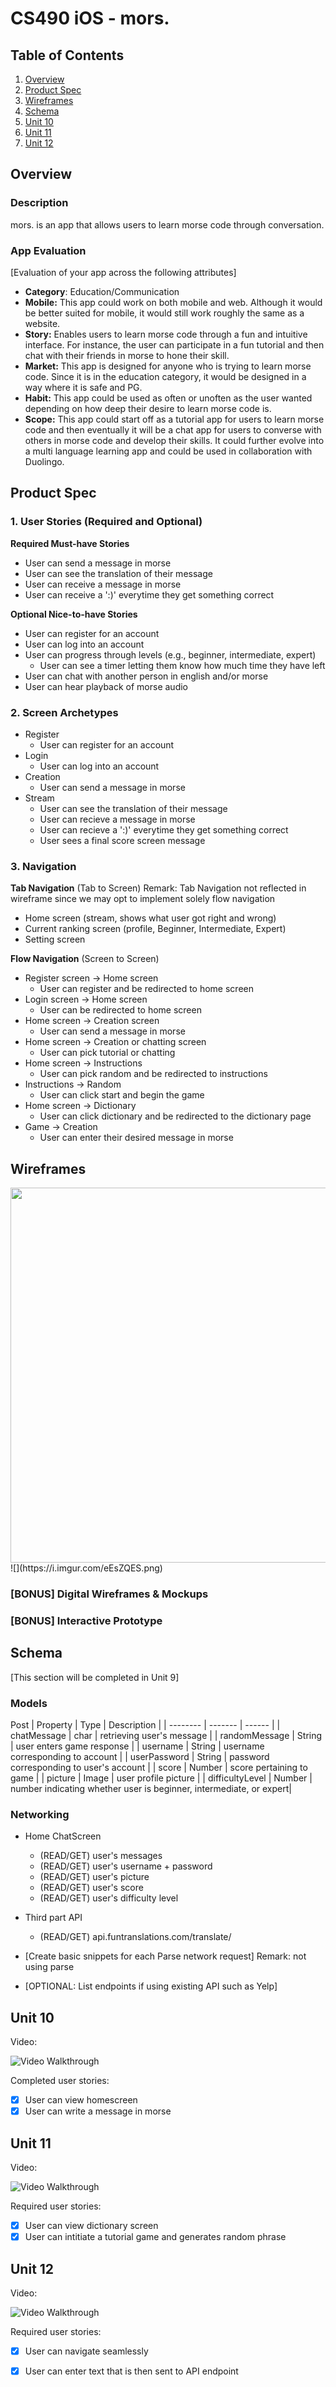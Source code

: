 # CS490 iOS - mors. 

## Table of Contents
1. [Overview](#Overview)
1. [Product Spec](#Product-Spec)
1. [Wireframes](#Wireframes)
2. [Schema](#Schema)
2. [Unit 10](#Unit-10)
2. [Unit 11](#Unit-11)
2. [Unit 12](#Unit-12)



## Overview
### Description
mors. is an app that allows users to learn morse code through conversation.

### App Evaluation
[Evaluation of your app across the following attributes]
- **Category**: Education/Communication 
- **Mobile:** This app could work on both mobile and web. Although it would be better suited for mobile, it would still work roughly the same as a website.
- **Story:** Enables users to learn morse code through a fun and intuitive  interface. For instance, the user can participate in a fun tutorial and then chat with their friends in morse to hone their skill. 
- **Market:** This app is designed for anyone who is trying to learn morse code. Since it is in the education category, it would be designed in a way where it is safe and PG.
- **Habit:** This app could be used as often or unoften as the user wanted depending on how deep their desire to learn morse code is.
- **Scope:** This app could start off as a tutorial app for users to learn morse code and then eventually it will be a chat app for users to converse with others in morse code and develop their skills. It could further evolve into a multi language learning app and could be used in collaboration with Duolingo.

## Product Spec

### 1. User Stories (Required and Optional)

**Required Must-have Stories**
* User can send a message in morse 
* User can see the translation of their message
* User can receive a message in morse
* User can receive a ':)' everytime they get something correct

**Optional Nice-to-have Stories**
* User can register for an account
* User can log into an account
* User can progress through levels (e.g., beginner, intermediate, expert)
    * User can see a timer letting them know how much time they have left 
* User can chat with another person in english and/or morse 
* User can hear playback of morse audio

### 2. Screen Archetypes

* Register
  * User can register for an account
* Login
   * User can log into an account
* Creation
   * User can send a message in morse
* Stream
   * User can see the translation of their message
   * User can recieve a message in morse
   * User can recieve a ':)' everytime they get something correct
   * User sees a final score screen message

### 3. Navigation

**Tab Navigation** (Tab to Screen)
Remark: Tab Navigation not reflected in wireframe since we may opt to implement solely flow navigation

* Home screen (stream, shows what user got right and wrong)
* Current ranking screen (profile, Beginner, Intermediate, Expert)
* Setting screen 


**Flow Navigation** (Screen to Screen)
* Register screen -> Home screen
  * User can register and be redirected to home screen 
* Login screen -> Home screen
  * User can be redirected to home screen
* Home screen -> Creation screen
   * User can send a message in morse
* Home screen -> Creation or chatting screen
   * User can pick tutorial or chatting
* Home screen -> Instructions
   * User can pick random and be redirected to instructions
* Instructions -> Random
   * User can click start and begin the game
* Home screen -> Dictionary
   * User can click dictionary and be redirected to the dictionary page
* Game -> Creation 
   * User can enter their desired message in morse

## Wireframes

<img src="https://i.imgur.com/eEsZQES.png" width=600>
![](https://i.imgur.com/eEsZQES.png)


### [BONUS] Digital Wireframes & Mockups

### [BONUS] Interactive Prototype

## Schema 
[This section will be completed in Unit 9]

### Models

Post
| Property            | Type   | Description |
| --------    | ------- | ------ |
| chatMessage         | char   | retrieving user's message    |
| randomMessage       | String | user enters game response |
| username            | String | username corresponding to account |
| userPassword        | String | password corresponding to user's account |
| score               | Number | score pertaining to game |
| picture             | Image  | user profile picture |
| difficultyLevel     | Number | number indicating whether user is beginner, intermediate, or expert|

### Networking
- Home ChatScreen
    - (READ/GET) user's messages
    - (READ/GET) user's username + password
    - (READ/GET) user's picture
    - (READ/GET) user's score
    - (READ/GET) user's difficulty level 
- Third part API 
    - (READ/GET) api.funtranslations.com/translate/
    
- [Create basic snippets for each Parse network request]
Remark: not using parse
- [OPTIONAL: List endpoints if using existing API such as Yelp]

## Unit 10
Video:

<img src='http://g.recordit.co/ars7GTN6o9.gif' title='Video Walkthrough' width='' alt='Video Walkthrough' />

Completed user stories:
- [x] User can view homescreen 
- [x] User can write a message in morse

## Unit 11
Video:

<img src='http://g.recordit.co/IkwfiT6szz.gif' title='Video Walkthrough' width='' alt='Video Walkthrough' />

Required user stories:
- [X] User can view dictionary screen
- [X] User can intitiate a tutorial game and generates random phrase 

## Unit 12
Video:

<img src='http://g.recordit.co/9oPPedZknN.gif' title='Video Walkthrough' width='' alt='Video Walkthrough' />

Required user stories:
- [X] User can navigate seamlessly
- [X] User can enter text that is then sent to API endpoint 


